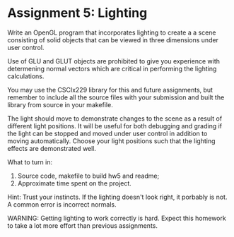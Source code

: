# Assignment 5: Lighting

Write an OpenGL program that incorporates lighting to create a a scene
consisting of solid objects that can be viewed in three dimensions under user
control.

Use of GLU and GLUT objects are prohibited to give you experience with
determening normal vectors which are critical in performing the lighting
calculations.

You may use the CSCIx229 library for this and future assignments, but remember
to include all the source files with your submission and built the library from
source in your makefile.

The light should move to demonstrate changes to the scene as a result of
different light positions.  It will be useful for both debugging and grading
if the light can be stopped and moved under user control in addition to moving
automatically.  Choose your light positions such that the lighting effects are
demonstrated well.

What to turn in:
1) Source code, makefile to build hw5 and readme;
2) Approximate time spent on the project.

Hint:  Trust your instincts.  If the lighting doesn't look right, it porbably
is not.  A common error is incorrect normals.

WARNING:  Getting lighting to work correctly is hard.  Expect this homework to
take a lot more effort than previous assignments.


